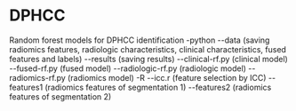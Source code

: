 # DPHCC
Random forest models for DPHCC identification
-python
  --data (saving radiomics features, radiologic characteristics, clinical characteristics, fused features and labels)
  --results (saving results)
  --clinical-rf.py (clinical model)
  --fused-rf.py (fused model)
  --radiologic-rf.py (radiologic model)
  --radiomics-rf.py (radiomics model)
 -R
  --icc.r (feature selection by ICC)
  --features1 (radiomics features of segmentation 1)
  --features2 (radiomics features of segmentation 2)
